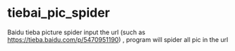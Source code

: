 # tiebai_pic_spider
Baidu tieba picture spider 
input the url (such as https://tieba.baidu.com/p/5470951190) , program will spider all pic in the url
